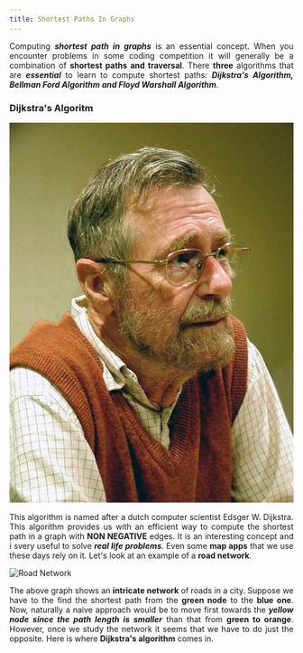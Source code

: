 ```yaml
---
title: Shortest Paths In Graphs
---
```


<div style="text-align: justify">
Computing <em><b>shortest path in graphs</b></em> is an essential concept. When you encounter problems in some coding competition it will generally be a combination of <b>shortest paths and traversal</b>. There <b>three</b> algorithms that are <em><b>essential</b></em> to learn to compute shortest paths: <em><b>Dijkstra's Algorithm, Bellman Ford Algorithm and Floyd Warshall Algorithm</b></em>.
</div>

### Dijkstra's Algoritm

![Edsger W. Dijkstra](/images/Edsger_Wybe_Dijkstra.jpg "Edsger W. Dijkstra")

<div style="text-align: justify">
This algorithm is named after a dutch computer scientist Edsger W. Dijkstra. This algorithm provides us with an efficient way to compute the shortest path in a graph with <b>NON NEGATIVE</b> edges. It is an interesting concept and i svery useful to solve <em><b>real life problems</b></em>. Even some <b>map apps</b> that we use these days rely on it. Let's look at an example of a <b>road network</b>.
</div>

![Road Network](/images/.png "Road Network")

<div style="text-align: justify">
  The above graph shows an <b>intricate network</b> of roads in a city. Suppose we have to the find the shortest path from the <b>green node</b> to the <b>blue one</b>. Now, naturally a naive approach would be to move first towards the <em><b>yellow node since the path length is smaller</b></em> than that from <b>green to orange</b>. However, once we study the network it seems that we have to do just the opposite. Here is where <b>Dijkstra's algorithm</b> comes in.
</div>
